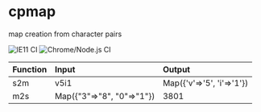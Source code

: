 # cpmap
map creation from character pairs

![IE11 CI](https://github.com/takanoriyanagitani/cpmap/workflows/IE11%20CI/badge.svg)
![Chrome/Node.js CI](https://github.com/takanoriyanagitani/cpmap/workflows/Chrome/Node.js%20CI/badge.svg)

| Function | Input | Output |
|:---------|:------|:-------|
| s2m      | v5i1  | Map({'v'=>'5', 'i'=>'1'}) |
| m2s      | Map({"3"=>"8", "0"=>"1"}) | 3801 |
